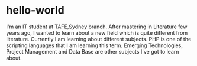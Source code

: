 # hello-world
I'm an IT student at TAFE,Sydney branch. After mastering in Literature few years ago, I wanted to learn about a new field which is quite different from literature. Currently I am learning about different subjects. PHP is one of the scripting languages that I am  learning this term. Emerging Technologies, Project Management and Data Base are other subjects I've got to learn about. 
